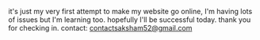 it's just my very first attempt to make my website go online, 
I'm having lots of issues but I'm learning too.
hopefully I'll be successful today. thank you for checking in.
contact: contactsaksham52@gmail.com
